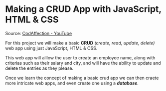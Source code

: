 # Making a CRUD App with JavaScript, HTML & CSS #

Source: [CodAffection - YouTube](https://www.youtube.com/watch?v=-rNQeJi3Wp4)

For this project we will make a basic **CRUD** *(create, read, update, delete)* web app using just JavaScript, HTML & CSS.

This web app will alllow the user to create an employee name, along with criterias such as their salary and city, and will have the ability to update and delete the entries as they please.

Once we learn the concept of making a basic crud app we can then craete more intricate web apps, and even create one using a ***database***.
